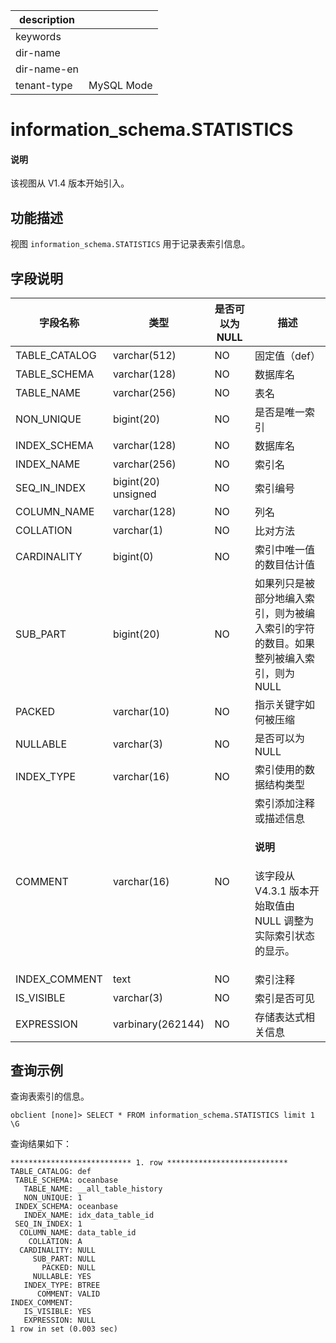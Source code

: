 |description||
|---|---|
|keywords||
|dir-name||
|dir-name-en||
|tenant-type|MySQL Mode|

# information_schema.STATISTICS

<main id="notice" type='explain'>
  <h4>说明</h4>
  <p>该视图从 V1.4 版本开始引入。</p>
</main>

## 功能描述

视图 `information_schema.STATISTICS` 用于记录表索引信息。

## 字段说明

| 字段名称 | 类型 | 是否可以为 NULL | 描述 |
| ------- | ---- | -------------- | ---- |
| TABLE_CATALOG | varchar(512) | NO | 固定值（def） |
| TABLE_SCHEMA  | varchar(128) | NO | 数据库名 |
| TABLE_NAME    | varchar(256) | NO | 表名 |
| NON_UNIQUE    | bigint(20)   | NO | 是否是唯一索引 |
| INDEX_SCHEMA  | varchar(128) | NO | 数据库名 |
| INDEX_NAME    | varchar(256) | NO | 索引名 |
| SEQ_IN_INDEX  | bigint(20) unsigned | NO | 索引编号 |
| COLUMN_NAME   | varchar(128) | NO | 列名 |
| COLLATION     | varchar(1)   | NO | 比对方法 |
| CARDINALITY   | bigint(0)    | NO | 索引中唯一值的数目估计值 |
| SUB_PART      | bigint(20)   | NO | 如果列只是被部分地编入索引，则为被编入索引的字符的数目。如果整列被编入索引，则为 NULL |
| PACKED        | varchar(10)  | NO | 指示关键字如何被压缩 |
| NULLABLE      | varchar(3)   | NO | 是否可以为 NULL |
| INDEX_TYPE    | varchar(16)  | NO | 索引使用的数据结构类型 |
| COMMENT       | varchar(16)  | NO | 索引添加注释或描述信息<main id="notice" type='explain'><h4>说明</h4><p>该字段从 V4.3.1 版本开始取值由 NULL 调整为实际索引状态的显示。</p></main> |
| INDEX_COMMENT | text         | NO | 索引注释 |
| IS_VISIBLE    | varchar(3)   | NO | 索引是否可见 |
| EXPRESSION    | varbinary(262144)   | NO | 存储表达式相关信息 |

## 查询示例

查询表索引的信息。

```shell
obclient [none]> SELECT * FROM information_schema.STATISTICS limit 1 \G
```

查询结果如下：

```shell
*************************** 1. row ***************************
TABLE_CATALOG: def
 TABLE_SCHEMA: oceanbase
   TABLE_NAME: __all_table_history
   NON_UNIQUE: 1
 INDEX_SCHEMA: oceanbase
   INDEX_NAME: idx_data_table_id
 SEQ_IN_INDEX: 1
  COLUMN_NAME: data_table_id
    COLLATION: A
  CARDINALITY: NULL
     SUB_PART: NULL
       PACKED: NULL
     NULLABLE: YES
   INDEX_TYPE: BTREE
      COMMENT: VALID
INDEX_COMMENT:
   IS_VISIBLE: YES
   EXPRESSION: NULL
1 row in set (0.003 sec)
```
